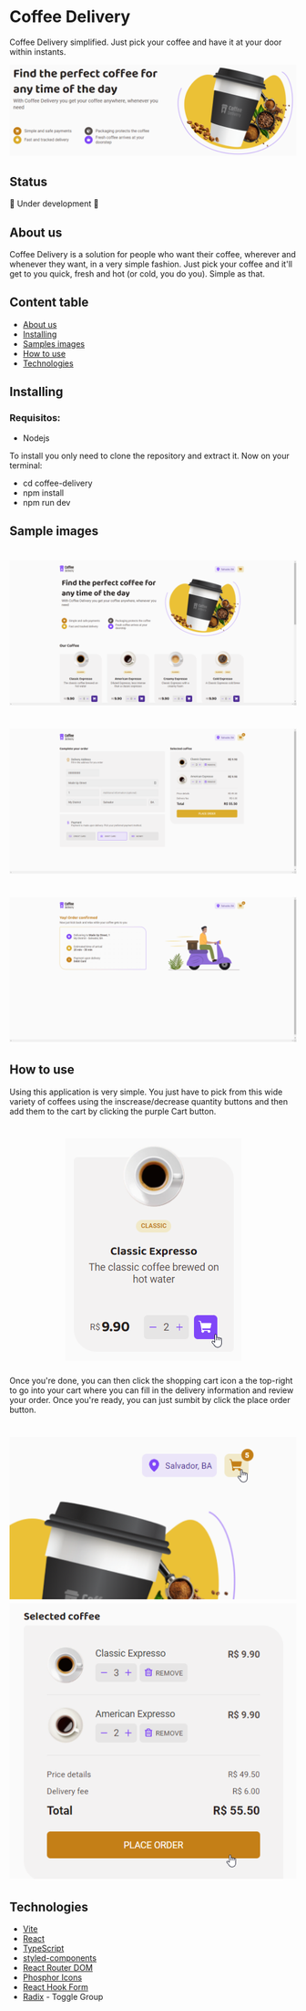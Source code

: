 # Coffee Delivery
Coffee Delivery simplified. Just pick your coffee and have it at your door within instants.

<img src="public/coffeeBanner.png" />

## Status
🚧 Under development 🚧

## About us
Coffee Delivery is a solution for people who want their coffee, wherever and whenever they want, in a very simple fashion. Just pick your coffee and it'll get to you quick, fresh and hot (or cold, you do you). Simple as that.


## Content table
<!--ts-->
   * [About us](#About-us)
   * [Installing](#Installing)
   * [Samples images](#Sample-images)
   * [How to use](#How-to-use)
   * [Technologies](#Technologies)
<!--te-->

## Installing

### Requisitos:
  * Nodejs

To install you only need to clone the repository and extract it. Now on your terminal:
* cd coffee-delivery
* npm install
* npm run dev

## Sample images
<h1>
  <img src="public/sample/homeScreenSample.png"/>
    &nbsp;
  <img src="public/sample/cartScreenSample.png"/>
   &nbsp;
  <img src="public/sample/successScreenSample.png"/>
</h1>

## How to use

Using this application is very simple. You just have to pick from this wide variety of coffees using the inscrease/decrease quantity buttons and then add them to the cart by clicking the purple Cart button.

<h1 align="center">
  <img src="public/sample/coffeeCardSample.png"/>
</h1>

Once you're done, you can then click the shopping cart icon a the top-right to go into your cart where you can fill in the delivery information and review your order. Once you're ready, you can just sumbit by click the place order button.

<h1 align="center">
  <img src="public/sample/shoppingCartSample.png" />
  <img src="public/sample/submitSample.png" />
</h1>

## Technologies

- [Vite](https://vitejs.dev/)
- [React](https://reactjs.org/)
- [TypeScript](https://www.typescriptlang.org/)
- [styled-components](https://styled-components.com/)
- [React Router DOM](https://www.npmjs.com/package/react-router-dom)
- [Phosphor Icons](https://phosphoricons.com/)
- [React Hook Form](https://react-hook-form.com/)
- [Radix](https://www.radix-ui.com/) - Toggle Group
